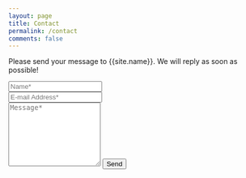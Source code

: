 ```yaml
---
layout: page
title: Contact
permalink: /contact
comments: false
---
```


<form id="my-form" action="https://formspree.io/f/{{site.formsfree}}" method="POST">    
<p class="mb-4">Please send your message to {{site.name}}. We will reply as soon as possible!</p>
<div class="form-group row">
<div class="col-md-6">
<input class="form-control" type="text" name="name" id="inputName" placeholder="Name*" required>
</div>
<div class="col-md-6">
<input class="form-control" type="email" name="_replyto" id="inputEmail"  placeholder="E-mail Address*" required>
</div>
</div>
<textarea rows="8" class="form-control mb-3" name="message" id="inputMessage"  placeholder="Message*" required></textarea>    
<input class="btn btn-dark" type="submit" value="Send">
 <p id="my-form-status"></p>
</form>




<script>
    var form = document.getElementById("my-form");
    
    async function handleSubmit(event) {
      event.preventDefault();
      var status = document.getElementById("my-form-status");
      var data = new FormData(event.target);
      fetch(event.target.action, {
        method: form.method,
        body: data,
        headers: {
            'Accept': 'application/json'
        }
      }).then(response => {
        status.innerHTML = "Thanks for your submission!";
        form.reset()
      }).catch(error => {
        status.innerHTML = "Oops! There was a problem submitting your form"
      });
    }
    form.addEventListener("submit", handleSubmit)
</script>